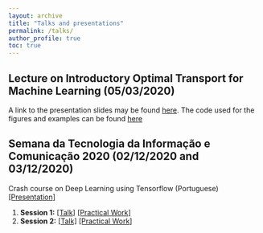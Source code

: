 ```yaml
---
layout: archive
title: "Talks and presentations"
permalink: /talks/
author_profile: true
toc: true
---
```


## Lecture on Introductory Optimal Transport for Machine Learning (05/03/2020)

A link to the presentation slides may be found [here](https://eddardd.github.io/IntroductoryOTML/). The code used for the figures and examples can be found [here](https://github.com/eddardd/IntroductoryOTML)

## Semana da Tecnologia da Informação e Comunicação 2020 (02/12/2020 and 03/12/2020)

Crash course on Deep Learning using Tensorflow (Portuguese) [[Presentation]](https://eddardd.github.io/files/Presentations/SETIC2020.pdf)

1. __Session 1:__ [[Talk]](https://www.youtube.com/watch?v=WdJqcvWEO1U) [[Practical Work]](https://colab.research.google.com/drive/1-m00HkqZTr-EnZr3kZaEoNkBageU0dZ5?usp=sharing)
2. __Session 2:__ [[Talk]](https://www.youtube.com/watch?v=HQoGrAquaTs) [[Practical Work]](https://colab.research.google.com/drive/1KlTzQAGvm-tA0zhGW_hP3Q37LztBz2V_?usp=sharing)
